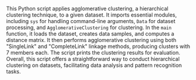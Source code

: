 This Python script applies agglomerative clustering, a hierarchical clustering technique, to a given dataset. It imports essential modules, including `sys` for handling command-line arguments, `Data` for dataset processing, and `AgglomerativeClustering` for clustering. 
In the `main` function, it loads the dataset, creates data samples, and computes a distance matrix. It then performs agglomerative clustering using both "SingleLink" and "CompleteLink" linkage methods, producing clusters with 7 members each.
The script prints the clustering results for evaluation. Overall, this script offers a straightforward way to conduct hierarchical clustering on datasets, facilitating data analysis and pattern recognition tasks.
